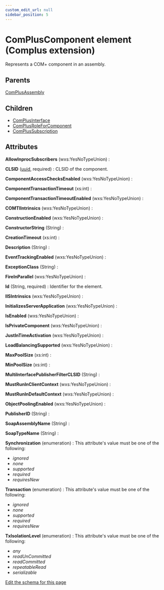 ```yaml
---
custom_edit_url: null
sidebar_position: 5
---
```

# ComPlusComponent element (Complus extension)
Represents a COM+ component in an assembly.

## Parents
[ComPlusAssembly](complusassembly.md)

## Children
* [ComPlusInterface](complusinterface.md) 
* [ComPlusRoleForComponent](complusroleforcomponent.md) 
* [ComPlusSubscription](complussubscription.md) 

## Attributes
**AllowInprocSubscribers** (wxs:YesNoTypeUnion)
  : 

**CLSID** ([uuid](uuid.md 'Values of this type will look like: "01234567-89AB-CDEF-0123-456789ABCDEF".'), required)
  : CLSID of the component.

**ComponentAccessChecksEnabled** (wxs:YesNoTypeUnion)
  : 

**ComponentTransactionTimeout** (xs:int)
  : 

**ComponentTransactionTimeoutEnabled** (wxs:YesNoTypeUnion)
  : 

**COMTIIntrinsics** (wxs:YesNoTypeUnion)
  : 

**ConstructionEnabled** (wxs:YesNoTypeUnion)
  : 

**ConstructorString** (String)
  : 

**CreationTimeout** (xs:int)
  : 

**Description** (String)
  : 

**EventTrackingEnabled** (wxs:YesNoTypeUnion)
  : 

**ExceptionClass** (String)
  : 

**FireInParallel** (wxs:YesNoTypeUnion)
  : 

**Id** (String, required)
  : Identifier for the element.

**IISIntrinsics** (wxs:YesNoTypeUnion)
  : 

**InitializesServerApplication** (wxs:YesNoTypeUnion)
  : 

**IsEnabled** (wxs:YesNoTypeUnion)
  : 

**IsPrivateComponent** (wxs:YesNoTypeUnion)
  : 

**JustInTimeActivation** (wxs:YesNoTypeUnion)
  : 

**LoadBalancingSupported** (wxs:YesNoTypeUnion)
  : 

**MaxPoolSize** (xs:int)
  : 

**MinPoolSize** (xs:int)
  : 

**MultiInterfacePublisherFilterCLSID** (String)
  : 

**MustRunInClientContext** (wxs:YesNoTypeUnion)
  : 

**MustRunInDefaultContext** (wxs:YesNoTypeUnion)
  : 

**ObjectPoolingEnabled** (wxs:YesNoTypeUnion)
  : 

**PublisherID** (String)
  : 

**SoapAssemblyName** (String)
  : 

**SoapTypeName** (String)
  : 

**Synchronization** (enumeration)
  :  This attribute's value must be one of the following:
- *ignored*
- *none*
- *supported*
- *required*
- *requiresNew*

**Transaction** (enumeration)
  :  This attribute's value must be one of the following:
- *ignored*
- *none*
- *supported*
- *required*
- *requiresNew*

**TxIsolationLevel** (enumeration)
  :  This attribute's value must be one of the following:
- *any*
- *readUnCommitted*
- *readCommitted*
- *repeatableRead*
- *serializable*


[Edit the schema for this page](https://github.com/wixtoolset/web/blob/master/src/xsd4/complus.xsd)